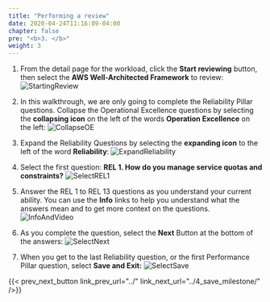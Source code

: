 ```yaml
---
title: "Performing a review"
date: 2020-04-24T11:16:09-04:00
chapter: false
pre: "<b>3. </b>"
weight: 3
---
```


1. From the detail page for the workload, click the **Start reviewing** button, then select the **AWS Well-Architected Framework** to review:
![StartingReview](/watool/100_Walkthrough_of_the_Well-Architected_Tool/Images/AWSWAT5.png)  

2. In this walkthrough, we are only going to complete the Reliability Pillar questions. Collapse the Operational Excellence questions by selecting the **collapsing icon** on the left of the words **Operation Excellence** on the left:
![CollapseOE](/watool/100_Walkthrough_of_the_Well-Architected_Tool/Images/AWSWAT6.png)

3. Expand the Reliability Questions by selecting the **expanding icon** to the left of the word **Reliability**:
![ExpandReliability](/watool/100_Walkthrough_of_the_Well-Architected_Tool/Images/AWSWAT7.png)

4. Select the first question: **REL 1. How do you manage service quotas and constraints?**
![SelectREL1](/watool/100_Walkthrough_of_the_Well-Architected_Tool/Images/AWSWAT8.png)

5. Answer the REL 1 to REL 13 questions as you understand your current ability. You can use the **Info** links to help you understand what the answers mean and to get more context on the questions.
![InfoAndVideo](/watool/100_Walkthrough_of_the_Well-Architected_Tool/Images/AWSWAT9.png)

6. As you complete the question, select the **Next** Button at the bottom of the answers:
![SelectNext](/watool/100_Walkthrough_of_the_Well-Architected_Tool/Images/AWSWAT10.png)

7. When you get to the last Reliability question, or the first Performance Pillar question, select **Save and Exit:**
![SelectSave](/watool/100_Walkthrough_of_the_Well-Architected_Tool/Images/AWSWAT11.png)

{{< prev_next_button link_prev_url="../" link_next_url="../4_save_milestone/" />}}
